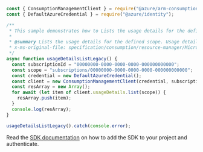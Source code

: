 ```javascript
const { ConsumptionManagementClient } = require("@azure/arm-consumption");
const { DefaultAzureCredential } = require("@azure/identity");

/**
 * This sample demonstrates how to Lists the usage details for the defined scope. Usage details are available via this API only for May 1, 2014 or later.
 *
 * @summary Lists the usage details for the defined scope. Usage details are available via this API only for May 1, 2014 or later.
 * x-ms-original-file: specification/consumption/resource-manager/Microsoft.Consumption/stable/2021-10-01/examples/UsageDetailsList.json
 */
async function usageDetailsListLegacy() {
  const subscriptionId = "00000000-0000-0000-0000-000000000000";
  const scope = "subscriptions/00000000-0000-0000-0000-000000000000";
  const credential = new DefaultAzureCredential();
  const client = new ConsumptionManagementClient(credential, subscriptionId);
  const resArray = new Array();
  for await (let item of client.usageDetails.list(scope)) {
    resArray.push(item);
  }
  console.log(resArray);
}

usageDetailsListLegacy().catch(console.error);
```

Read the [SDK documentation](https://github.com/Azure/azure-sdk-for-js/blob/%40azure%2Farm-consumption_9.0.1/sdk/consumption/arm-consumption/README.md) on how to add the SDK to your project and authenticate.
